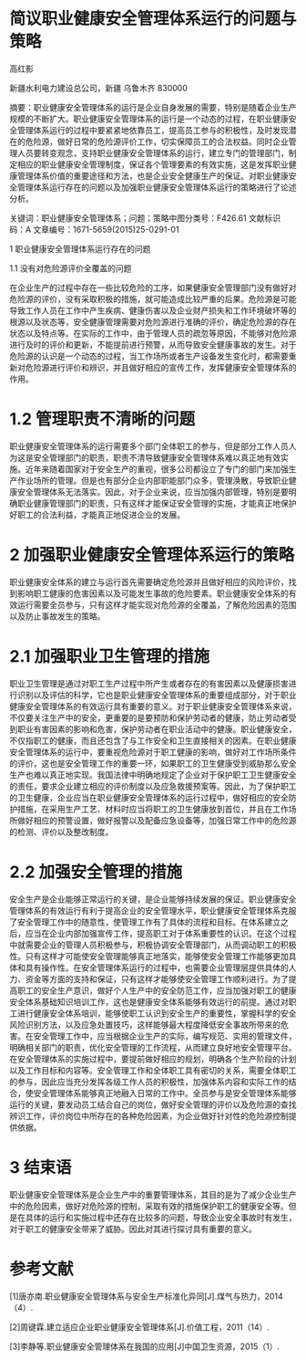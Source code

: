 # 简议职业健康安全管理体系运行的问题与策略  

高红影  

新疆水利电力建设总公司，新疆 乌鲁木齐 830000  

摘要：职业健康安全管理体系的运行是企业自身发展的需要，特别是随着企业生产规模的不断扩大。职业健康安全管理体系的运行是一个动态的过程，在职业健康安全管理体系运行的过程中要紧紧地依靠员工，提高员工参与的积极性，及时发现潜在的危险源，做好日常的危险源评价工作，切实保障员工的合法权益。同时企业管理人员要转变观念，支持职业健康安全管理体系的运行，建立专门的管理部门，制定相应的职业健康安全管理制度，保证各个管理要素的有效实施，这是发挥职业健康管理体系价值的重要途径和方法，也是企业安全健康生产的保证。对职业健康安全管理体系运行存在的问题以及加强职业健康安全管理体系运行的策略进行了论述分析。  

关键词：职业健康安全管理体系；问题；策略中图分类号：F426.61 文献标识码：A 文章编号：1671-5659(2015)25-0291-01  

1 职业健康安全管理体系运行存在的问题  

1.1 没有对危险源评价全覆盖的问题  

在企业生产的过程中存在一些比较危险的工序，如果健康安全管理部门没有做好对危险源的评价，没有采取积极的措施，就可能造成比较严重的后果。危险源是可能导致工作人员在工作中产生疾病、健康伤害以及企业财产损失和工作环境破坏等的根源以及状态等，安全健康管理需要对危险源进行准确的评价，确定危险源的存在状态以及特点等。在实际的工作中，由于管理人员的疏忽等原因，不能够对危险源进行及时的评价和更新，不能提前进行预警，从而导致安全健康事故的发生。对于危险源的认识是一个动态的过程，当工作场所或者生产设备发生变化时，都需要重新对危险源进行评价和辨识，并且做好相应的宣传工作，发挥健康安全管理体系的作用。  

# 1.2 管理职责不清晰的问题  

职业健康安全管理体系的运行需要多个部门全体职工的参与，但是部分工作人员人为这是安全管理部门的职责，职责不清导致健康安全管理体系难以真正地有效实施。近年来随着国家对于安全生产的重视，很多公司都设立了专门的部门来加强生产作业场所的管理。但是也有部分企业内部职能部门众多，管理涣散，导致职业健康安全管理体系无法落实。因此，对于企业来说，应当加强内部管理，特别是要明确职业健康管理部门的职责，只有这样才能保证安全管理的实施，才能真正地保护好职工的合法利益，才能真正地促进企业的发展。  

# 2 加强职业健康安全管理体系运行的策略  

职业健康安全体系的建立与运行首先需要确定危险源并且做好相应的风险评价，找到影响职工健康的危害因素以及可能发生事故的危险要素。职业健康安全体系的有效运行需要全员参与，只有这样才能实现对危险源的全覆盖，了解危险因素的范围以及防止事故发生的策略。  

# 2.1 加强职业卫生管理的措施  

职业卫生管理是通过对职工生产过程中所产生或者存在的有害因素以及健康损害进行识别以及评估的科学，它也是职业健康安全管理体系的重要组成部分，对于职业健康安全管理体系的有效运行具有重要的意义。对于职业健康安全管理体系来说，不仅要关注生产中的安全，更重要的是要预防和保护劳动者的健康，防止劳动者受到职业有害因素的影响和危害，保护劳动者在职业活动中的健康。职业健康安全，不仅指职工的健康，而且还包含了与工作安全和卫生直接相关的因素。在职业健康安全管理体系的运行中，要重视危险源对于职工健康的影响，做好对工作场所条件的评价，这也是安全管理工作的重要一环，如果职工的卫生健康受到威胁那么安全生产也难以真正地实现。我国法律中明确地规定了企业对于保护职工卫生健康安全的责任，要求企业建立相应的评价制度以及应急救援预案等。因此，为了保护职工的卫生健康，企业应当在职业健康安全管理体系的运行过程中，做好相应的安全防护措施，在采用生产工艺、材料时应当将职工的卫生健康放到首位，并且在工作场所做好相应的预警设置，做好报警以及配备应急设备等，加强日常工作中的危险源的检测、评价以及整改制度。  

# 2.2 加强安全管理的措施  

安全生产是企业能够正常运行的关键，是企业能够持续发展的保证。职业健康安全管理体系的有效运行有利于提高企业的安全管理水平，职业健康安全管理体系克服了安全管理工作中的随意性，使管理工作有了具体的流程和目标。在体系建立之后，应当在企业内部加强宣传工作，提高职工对于体系重要性的认识。在这个过程中就需要企业的管理人员积极参与，积极协调安全管理部门，从而调动职工的积极性。只有这样才可能使安全管理能够真正地落实，能够使安全管理工作能够更加具体和具有操作性。在安全管理体系运行的过程中，也需要企业管理层提供具体的人力、资金等方面的支持和保证，只有这样才能够使安全管理工作顺利进行。为了提高职工的安全生产意识，做好个人生产中的安全防范工作，应当加强对职工的健康安全体系基础知识培训工作，这也是健康安全体系能够有效运行的前提。通过对职工进行健康安全体系培训，能够使职工认识到安全生产的重要性，掌握科学的安全风险识别方法，以及应急处置技巧，这样能够最大程度降低安全事故所带来的危害。在安全管理工作中，应当根据企业生产的实际，编写规范、实用的管理文件，明确相关部门的职责，优化安全管理的工作流程，从而建立良好地安全管理平台。在安全管理体系的实施过程中，要提前做好相应的规划，明确各个生产阶段的计划以及工作目标和内容等。安全管理工作和全体职工具有密切的关系，需要全体职工的参与，因此应当充分发挥各级工作人员的积极性，加强体系内容和实际工作的结合，使安全管理体系能够真正地融入日常的工作中。全员参与是安全管理体系能够运行的关键，要发动员工结合自己的岗位，做好安全管理的评价以及危险源的查找辨识工作，评价岗位中所存在的各种危险因素，为企业做好针对性的危险源控制提供依据。  

# 3 结束语  

职业健康安全管理体系是企业生产中的重要管理体系，其目的是为了减少企业生产中的危险因素，做好对危险源的控制，采取有效的措施保护职工的健康安全等。但是在具体的运行和实施过程中还存在比较多的问题，导致企业安全事故时有发生，对于职工的健康安全带来了威胁。因此对其进行探讨具有重要的意义。  

# 参考文献  

[1]唐亦南.职业健康安全管理体系与安全生产标准化异同[J].煤气与热力，2014（4）.  

[2]周键霖.建立适应企业职业健康安全管理体系[J].价值工程，2011（14）.  

[3]李静等.职业健康安全管理体系在我国的应用[J]中国卫生资源，2015（1）.  